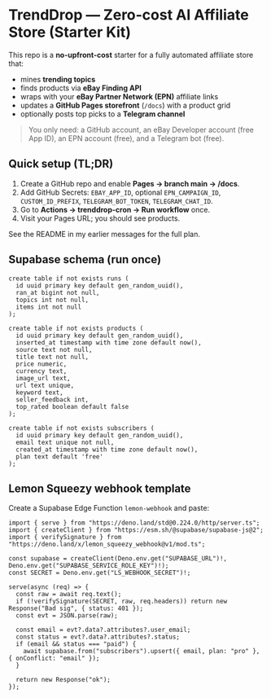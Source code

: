# TrendDrop — Zero-cost AI Affiliate Store (Starter Kit)

This repo is a **no-upfront-cost** starter for a fully automated affiliate store that:
- mines **trending topics**
- finds products via **eBay Finding API**
- wraps with your **eBay Partner Network (EPN)** affiliate links
- updates a **GitHub Pages storefront** (`/docs`) with a product grid
- optionally posts top picks to a **Telegram channel**

> You only need: a GitHub account, an eBay Developer account (free App ID), an EPN account (free), and a Telegram bot (free).

## Quick setup (TL;DR)
1. Create a GitHub repo and enable **Pages → branch main → /docs**.
2. Add GitHub Secrets: `EBAY_APP_ID`, optional `EPN_CAMPAIGN_ID`, `CUSTOM_ID_PREFIX`, `TELEGRAM_BOT_TOKEN`, `TELEGRAM_CHAT_ID`.
3. Go to **Actions → trenddrop-cron → Run workflow** once.
4. Visit your Pages URL; you should see products.

See the README in my earlier messages for the full plan.

## Supabase schema (run once)

```
create table if not exists runs (
  id uuid primary key default gen_random_uuid(),
  ran_at bigint not null,
  topics int not null,
  items int not null
);

create table if not exists products (
  id uuid primary key default gen_random_uuid(),
  inserted_at timestamp with time zone default now(),
  source text not null,
  title text not null,
  price numeric,
  currency text,
  image_url text,
  url text unique,
  keyword text,
  seller_feedback int,
  top_rated boolean default false
);

create table if not exists subscribers (
  id uuid primary key default gen_random_uuid(),
  email text unique not null,
  created_at timestamp with time zone default now(),
  plan text default 'free'
);
```

## Lemon Squeezy webhook template

Create a Supabase Edge Function `lemon-webhook` and paste:

```
import { serve } from "https://deno.land/std@0.224.0/http/server.ts";
import { createClient } from "https://esm.sh/@supabase/supabase-js@2";
import { verifySignature } from "https://deno.land/x/lemon_squeezy_webhook@v1/mod.ts";

const supabase = createClient(Deno.env.get("SUPABASE_URL")!, Deno.env.get("SUPABASE_SERVICE_ROLE_KEY")!);
const SECRET = Deno.env.get("LS_WEBHOOK_SECRET")!;

serve(async (req) => {
  const raw = await req.text();
  if (!verifySignature(SECRET, raw, req.headers)) return new Response("Bad sig", { status: 401 });
  const evt = JSON.parse(raw);

  const email = evt?.data?.attributes?.user_email;
  const status = evt?.data?.attributes?.status;
  if (email && status === "paid") {
    await supabase.from("subscribers").upsert({ email, plan: "pro" }, { onConflict: "email" });
  }

  return new Response("ok");
});
```